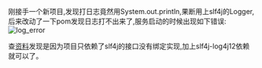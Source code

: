 刚接手一个新项目,发现打日志竟然用System.out.println,果断用上slf4j的Logger,后来改动了一下pom发现日志打不出来了,服务启动的时候出现如下错误:
![log_error](https://static.oschina.net/uploads/img/201710/21145051_WLBk.png "slf4j NOP问题")

查[资料](https://stackoverflow.com/questions/7421612/slf4j-failed-to-load-class-org-slf4j-impl-staticloggerbinder)发现是因为项目只依赖了slf4j的接口没有绑定实现,加上slf4j-log4j12依赖就可以了。